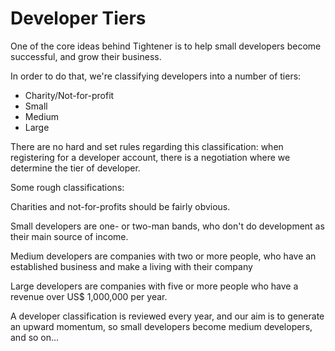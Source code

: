 # Developer Tiers

One of the core ideas behind Tightener is to help small developers become successful, and grow their business.

In order to do that, we're classifying developers into a number of tiers:

- Charity/Not-for-profit
- Small
- Medium
- Large

There are no hard and set rules regarding this classification: when registering for a developer account, there is a negotiation where we determine the tier of developer.

Some rough classifications:

Charities and not-for-profits should be fairly obvious.

Small developers are one- or two-man bands, who don't do development as their main source of income. 

Medium developers are companies with two or more people, who have an established business and make a living with their company

Large developers are companies with five or more people who have a revenue over US$ 1,000,000 per year.

A developer classification is reviewed every year, and our aim is to generate an upward momentum, so small developers become medium developers, and so on...